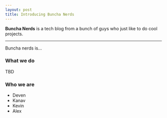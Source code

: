 ```yaml
---
layout: post
title: Introducing Buncha Nerds
---
```


**Buncha Nerds** is a tech blog from a bunch of guys who just like to do cool projects.

-----

Buncha nerds is...

### What we do

TBD

### Who we are

* Deven
* Kanav
* Kevin
* Alex
